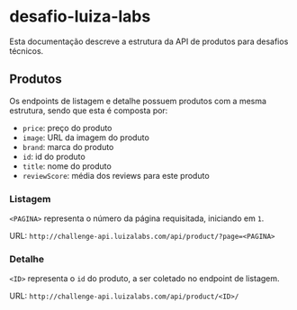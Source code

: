 # desafio-luiza-labs
Esta documentação descreve a estrutura da API de produtos para desafios técnicos.

## Produtos

Os endpoints de listagem e detalhe possuem produtos com a mesma estrutura, sendo que esta é composta por:

- `price`: preço do produto
- `image`: URL da imagem do produto
- `brand`: marca do produto
- `id`: id do produto
- `title`: nome do produto
- `reviewScore`: média dos reviews para este produto

### Listagem

`<PAGINA>` representa o número da página requisitada, iniciando em `1`.

URL: `http://challenge-api.luizalabs.com/api/product/?page=<PAGINA>`

### Detalhe

`<ID>` representa o `id` do produto, a ser coletado no endpoint de listagem.

URL: `http://challenge-api.luizalabs.com/api/product/<ID>/`

